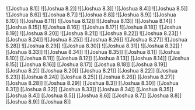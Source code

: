 ![[Joshua 8.1]]
![[Joshua 8.2]]
![[Joshua 8.3]]
![[Joshua 8.4]]
![[Joshua 8.5]]
![[Joshua 8.6]]
![[Joshua 8.7]]
![[Joshua 8.8]]
![[Joshua 8.9]]
![[Joshua 8.10]]
![[Joshua 8.11]]
![[Joshua 8.12]]
![[Joshua 8.13]]
![[Joshua 8.14]]
![[Joshua 8.15]]
![[Joshua 8.16]]
![[Joshua 8.17]]
![[Joshua 8.18]]
![[Joshua 8.19]]
![[Joshua 8.20]]
![[Joshua 8.21]]
![[Joshua 8.22]]
![[Joshua 8.23]]
![[Joshua 8.24]]
![[Joshua 8.25]]
![[Joshua 8.26]]
![[Joshua 8.27]]
![[Joshua 8.28]]
![[Joshua 8.29]]
![[Joshua 8.30]]
![[Joshua 8.31]]
![[Joshua 8.32]]
![[Joshua 8.33]]
![[Joshua 8.34]]
![[Joshua 8.35]]
[[Joshua 8.1]]
[[Joshua 8.10]]
[[Joshua 8.11]]
[[Joshua 8.12]]
[[Joshua 8.13]]
[[Joshua 8.14]]
[[Joshua 8.15]]
[[Joshua 8.16]]
[[Joshua 8.17]]
[[Joshua 8.18]]
[[Joshua 8.19]]
[[Joshua 8.2]]
[[Joshua 8.20]]
[[Joshua 8.21]]
[[Joshua 8.22]]
[[Joshua 8.23]]
[[Joshua 8.24]]
[[Joshua 8.25]]
[[Joshua 8.26]]
[[Joshua 8.27]]
[[Joshua 8.28]]
[[Joshua 8.29]]
[[Joshua 8.3]]
[[Joshua 8.30]]
[[Joshua 8.31]]
[[Joshua 8.32]]
[[Joshua 8.33]]
[[Joshua 8.34]]
[[Joshua 8.35]]
[[Joshua 8.4]]
[[Joshua 8.5]]
[[Joshua 8.6]]
[[Joshua 8.7]]
[[Joshua 8.8]]
[[Joshua 8.9]]
[[Joshua 8]]
